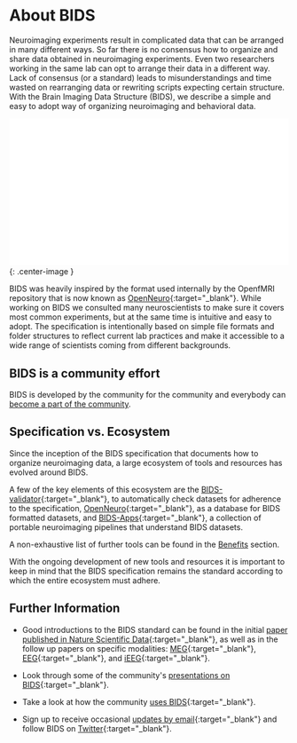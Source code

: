 ---
---

# About BIDS

Neuroimaging experiments result in complicated data that can be arranged in many different ways.
So far there is no consensus how to organize and share data obtained in neuroimaging experiments.
Even two researchers working in the same lab can opt to arrange their data in a different way.
Lack of consensus (or a standard) leads to misunderstandings and time wasted on rearranging data or rewriting scripts expecting certain structure.
With the Brain  Imaging Data Structure (BIDS), we describe a simple and easy to adopt way of organizing neuroimaging and behavioral data.

![BIDS-folder-organization](./assets/img/dicom-reorganization-transparent-white_1000x477.png){: .center-image }

BIDS was heavily inspired by the format used internally by the OpenfMRI repository that is now known as [OpenNeuro](https://openneuro.org){:target="_blank"}.
While working on BIDS we consulted many neuroscientists to make sure it covers most common experiments, but at the same time is intuitive and easy to adopt.
The specification is intentionally based on simple file formats and folder structures to reflect current lab practices and make it accessible to a wide range of scientists coming from different backgrounds.

## BIDS is a community effort

BIDS is developed by the community for the community and everybody can [become a part of the community](https://bids.neuroimaging.io/get_involved.html).

## Specification vs. Ecosystem

Since the inception of the BIDS specification that documents how to organize neuroimaging data, a large ecosystem of tools and resources has evolved around BIDS.

A few of the key elements of this ecosystem are the [BIDS-validator](https://github.com/bids-standard/bids-validator){:target="_blank"}, to automatically check datasets for adherence to the specification, [OpenNeuro](https://openneuro.org/){:target="_blank"}, as a database for BIDS formatted datasets, and [BIDS-Apps](https://doi.org/10.1371/journal.pcbi.1005209){:target="_blank"}, a collection of portable neuroimaging pipelines that understand BIDS datasets.

A non-exhaustive list of further tools can be found in the [Benefits](https://bids.neuroimaging.io/benefits.html) section.

With the ongoing development of new tools and resources it is important to keep in mind that the BIDS specification remains the standard according to which the entire ecosystem must adhere.

## Further Information

- Good introductions to the BIDS standard can be found in the initial [paper published in Nature Scientific Data](https://www.nature.com/articles/sdata201644){:target="_blank"}, as well as in the follow up papers on specific modalities: [MEG](https://www.nature.com/articles/sdata2018110){:target="_blank"}, [EEG](https://www.nature.com/articles/s41597-019-0104-8){:target="_blank"}, and [iEEG](https://www.nature.com/articles/s41597-019-0105-7){:target="_blank"}.

- Look through some of the community's [presentations on BIDS](https://osf.io/yn93h/){:target="_blank"}.

- Take a look at how the community [uses BIDS](https://medium.com/stanford-center-for-reproducible-neuroscience/bids-usage-survey-results-72637ff039c4){:target="_blank"}.

- Sign up to receive occasional [updates by email](https://docs.google.com/forms/d/1ZLi5qRTuX11KGK7qIidSdZvznFoXAqr2wh6003okv-0/){:target="_blank"} and follow BIDS on [Twitter](https://twitter.com/BIDSstandard?ref_src=twsrc%5Etfw){:target="_blank"}.
